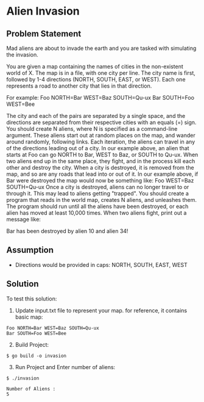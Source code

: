 # Alien Invasion

## Problem Statement

Mad aliens are about to invade the earth and you are tasked with simulating the
invasion.

You are given a map containing the names of cities in the non-existent world of
X. The map is in a file, with one city per line. The city name is first,
followed by 1-4 directions (NORTH, SOUTH, EAST, or WEST). Each one represents a
road to another city that lies in that direction.

For example:
Foo NORTH=Bar WEST=Baz SOUTH=Qu-ux
Bar SOUTH=Foo WEST=Bee

The city and each of the pairs are separated by a single space, and the
directions are separated from their respective cities with an equals (=) sign.
You should create N aliens, where N is specified as a command-line argument.
These aliens start out at random places on the map, and wander around randomly,
following links. Each iteration, the aliens can travel in any of the directions
leading out of a city. In our example above, an alien that starts at Foo can go
NORTH to Bar, WEST to Baz, or SOUTH to Qu-ux.
When two aliens end up in the same place, they fight, and in the process kill
each other and destroy the city. When a city is destroyed, it is removed from
the map, and so are any roads that lead into or out of it.
In our example above, if Bar were destroyed the map would now be something
like:
Foo WEST=Baz SOUTH=Qu-ux
Once a city is destroyed, aliens can no longer travel to or through it. This
may lead to aliens getting "trapped".
You should create a program that reads in the world map, creates N aliens, and
unleashes them. The program should run until all the aliens have been
destroyed, or each alien has moved at least 10,000 times. When two aliens
fight, print out a message like:

Bar has been destroyed by alien 10 and alien 34!

## Assumption

- Directions would be provided in caps: NORTH, SOUTH, EAST, WEST


## Solution

To test this solution:

1. Update input.txt file to represent your map. for reference, it contains basic map:

```
Foo NORTH=Bar WEST=Baz SOUTH=Qu-ux
Bar SOUTH=Foo WEST=Bee
```

2. Build Project:

```
$ go build -o invasion
```

3. Run Project and Enter number of aliens:

```
$ ./invasion

Number of Aliens :
5
```

